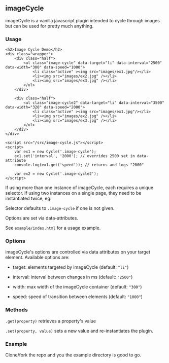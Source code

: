 ## imageCycle

imageCycle is a vanilla javascript plugin intended to cycle through images but can be used for pretty much anything.

### Usage

    <h2>Image Cycle Demo</h2>
    <div class="wrapper">
        <div class="half">
            <ul class="image-cycle" data-target="li" data-interval="2500" data-width="300" data-speed="1000">
                <li class="active" ><img src="images/ex1.jpg"/></li>
                <li><img src="images/ex2.jpg" /></li>
                <li><img src="images/ex3.jpg" /></li>
            </ul>
        </div>

        <div class="half">
            <ul class="image-cycle2" data-target="li" data-interval="3500" data-width="320" data-speed="2000">
                <li class="active" ><img src="images/ex1.jpg"/></li>
                <li><img src="images/ex2.jpg" /></li>
                <li><img src="images/ex3.jpg" /></li>
            </ul>
        </div>
    </div>
        
    <script src="/src/image-cycle.js"></script>
    <script>
        var ex1 = new Cycle('.image-cycle');
        ex1.set('interval', '2000'); // overrides 2500 set in data-attribute
        console.log(ex1.get('speed')); // returns and logs "2000"
    
        var ex2 = new Cycle('.image-cycle2');
    </script>

If using more than one instance of imageCycle, each requires a unique selector. If using two instances on a single page, they need to be instantiated twice, eg:

Selector defaults to `.image-cycle` if one is not given.

Options are set via data-attributes.

See `example/index.html` for a usage example.

### Options

imageCycle's options are controlled via data attributes on your target element. Available options are:

- target: elements targeted by imageCycle (default: `"li"`)

- interval: interval between changes in ms (default: `"2500"`)

- width: max width of the imageCycle container (default: `"300"`)

- speed: speed of transition between elements (default: `"1000"`)

### Methods

`.get(property)` retrieves a property's value

`.set(property, value)` sets a new value and re-instantiates the plugin.

### Example

Clone/fork the repo and you the example directory is good to go.

